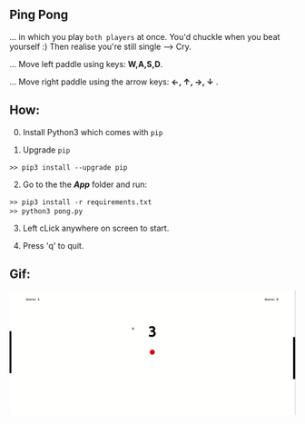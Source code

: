 ## Ping Pong 
... in which you play `both players` at once. You'd chuckle when you beat yourself :)
Then  realise you're still single --> Cry.

... Move left paddle using keys: **W,A,S,D**.

... Move right paddle using the arrow keys: **&#8592;, &#8593;, &#8594;, &#8595;** .


## How:

0. Install Python3 which comes with ``pip``

1. Upgrade ``pip``

```
>> pip3 install --upgrade pip
```
2. Go to the the ***App*** folder and run:

```
>> pip3 install -r requirements.txt
>> python3 pong.py
```

3. Left cLick anywhere on screen to start.

4. Press 'q' to quit.

## Gif:
<img src="preview/pong.gif" width=800 />
